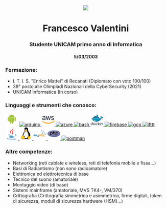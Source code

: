 <p align="center">
  <img align="center" src="https://lh3.googleusercontent.com/a/ALm5wu1oK44jm2sxrph5rFlex2wbvKX6zK3pSrYC2UUW=s506"></img>
</p>

<h1 align="center">Francesco Valentini</h1>
<h3 align="center">Studente UNICAM primo anno di Informatica</h3>
<h4 align="center">5/03/2003</h4>
<p>
  <h3 align="left">Formazione:</h3>
  <ul>
    <li>I. T. I. S. "Enrico Mattei" di Recanati (Diplomato con voto 100/100)</li>
    <li>38° posto alle Olimpiadi Nazionali della CyberSecurity (2021)</li>
    <li>UNICAM Informatica (In corso)</li>
  </ul>
</p>

<h3 align="left">Linguaggi e strumenti che conosco:</h3>
<p align="left"> 
  <a href="https://developer.android.com" target="_blank" rel="noreferrer"><img src="https://raw.githubusercontent.com/devicons/devicon/master/icons/android/android-original-wordmark.svg" alt="android" width="40" height="40"/></a> 
  <a href="https://www.arduino.cc/" target="_blank" rel="noreferrer"> <img src="https://cdn.worldvectorlogo.com/logos/arduino-1.svg" alt="arduino" width="40" height="40"/> </a> 
  <a href="https://aws.amazon.com" target="_blank" rel="noreferrer"> <img src="https://raw.githubusercontent.com/devicons/devicon/master/icons/amazonwebservices/amazonwebservices-original-wordmark.svg" alt="aws" width="40" height="40"/> </a> 
  <a href="https://azure.microsoft.com/en-in/" target="_blank" rel="noreferrer"> <img src="https://www.vectorlogo.zone/logos/microsoft_azure/microsoft_azure-icon.svg" alt="azure" width="40" height="40"/> </a> 
  <a href="https://www.gnu.org/software/bash/" target="_blank" rel="noreferrer"> <img src="https://www.vectorlogo.zone/logos/gnu_bash/gnu_bash-icon.svg" alt="bash" width="40" height="40"/> </a> 
  <a href="https://www.docker.com/" target="_blank" rel="noreferrer"> <img src="https://raw.githubusercontent.com/devicons/devicon/master/icons/docker/docker-original-wordmark.svg" alt="docker" width="40" height="40"/> </a> 
  <a href="https://firebase.google.com/" target="_blank" rel="noreferrer"> <img src="https://www.vectorlogo.zone/logos/firebase/firebase-icon.svg" alt="firebase" width="40" height="40"/> </a> 
  <a href="https://cloud.google.com" target="_blank" rel="noreferrer"> <img src="https://www.vectorlogo.zone/logos/google_cloud/google_cloud-icon.svg" alt="gcp" width="40" height="40"/> </a> 
  <a href="https://ifttt.com/" target="_blank" rel="noreferrer"> <img src="https://www.vectorlogo.zone/logos/ifttt/ifttt-ar21.svg" alt="ifttt" width="40" height="40"/> </a> 
  <a href="https://www.java.com" target="_blank" rel="noreferrer"> <img src="https://raw.githubusercontent.com/devicons/devicon/master/icons/java/java-original.svg" alt="java" width="40" height="40"/> </a> 
  <a href="https://www.linux.org/" target="_blank" rel="noreferrer"> <img src="https://raw.githubusercontent.com/devicons/devicon/master/icons/linux/linux-original.svg" alt="linux" width="40" height="40"/> </a> 
  <a href="https://www.mysql.com/" target="_blank" rel="noreferrer"> <img src="https://raw.githubusercontent.com/devicons/devicon/master/icons/mysql/mysql-original-wordmark.svg" alt="mysql" width="40" height="40"/> </a> 
  <a href="https://www.php.net" target="_blank" rel="noreferrer"> <img src="https://raw.githubusercontent.com/devicons/devicon/master/icons/php/php-original.svg" alt="php" width="40" height="40"/> </a> 
  <a href="https://postman.com" target="_blank" rel="noreferrer"> <img src="https://www.vectorlogo.zone/logos/getpostman/getpostman-icon.svg" alt="postman" width="40" height="40"/> </a> 
</p>

<p>
  <h3 align="left">Altre competenze:</h3>
  <ul>
    <li>Networking (reti cablate e wireless, reti di telefonia mobile e fissa...)</li>
    <li>Basi di Radiantismo (non sono radioamatore)</li>
    <li>Elettronica ed elettrotecnica di base</li>
    <li>Tecnico del suono (amatoriale)</li>
    <li>Montaggio video (di base)</li>
    <li>Sistemi mainframe (amatoriale, MVS TK4-, VM/370)</li>
    <li>Crittografia (Crittografia simmetrica e asimmetrica, firme digitali, token di sicurezza, moduli di sicurezza hardware (HSM)...)</li>
  </ul>
</p>

<!---
FrancescoValentini/FrancescoValentini is a ✨ special ✨ repository because its `README.md` (this file) appears on your GitHub profile.
You can click the Preview link to take a look at your changes.
--->
